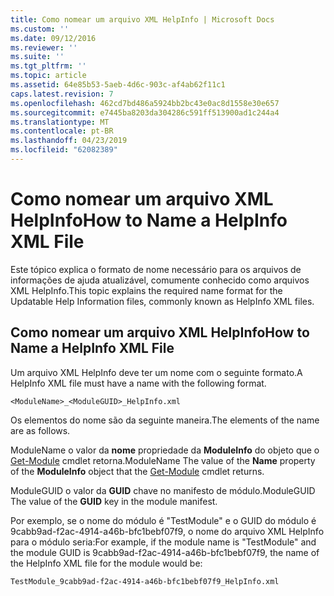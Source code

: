 ```yaml
---
title: Como nomear um arquivo XML HelpInfo | Microsoft Docs
ms.custom: ''
ms.date: 09/12/2016
ms.reviewer: ''
ms.suite: ''
ms.tgt_pltfrm: ''
ms.topic: article
ms.assetid: 64e85b53-5aeb-4d6c-903c-af4ab62f11c1
caps.latest.revision: 7
ms.openlocfilehash: 462cd7bd486a5924bb2bc43e0ac8d1558e30e657
ms.sourcegitcommit: e7445ba8203da304286c591ff513900ad1c244a4
ms.translationtype: MT
ms.contentlocale: pt-BR
ms.lasthandoff: 04/23/2019
ms.locfileid: "62082389"
---
```

# <a name="how-to-name-a-helpinfo-xml-file"></a><span data-ttu-id="4646c-102">Como nomear um arquivo XML HelpInfo</span><span class="sxs-lookup"><span data-stu-id="4646c-102">How to Name a HelpInfo XML File</span></span>

<span data-ttu-id="4646c-103">Este tópico explica o formato de nome necessário para os arquivos de informações de ajuda atualizável, comumente conhecido como arquivos XML HelpInfo.</span><span class="sxs-lookup"><span data-stu-id="4646c-103">This topic explains the required name format for the Updatable Help Information files, commonly known as HelpInfo XML files.</span></span>

## <a name="how-to-name-a-helpinfo-xml-file"></a><span data-ttu-id="4646c-104">Como nomear um arquivo XML HelpInfo</span><span class="sxs-lookup"><span data-stu-id="4646c-104">How to Name a HelpInfo XML File</span></span>

<span data-ttu-id="4646c-105">Um arquivo XML HelpInfo deve ter um nome com o seguinte formato.</span><span class="sxs-lookup"><span data-stu-id="4646c-105">A HelpInfo XML file must have a name with the following format.</span></span>

`<ModuleName>_<ModuleGUID>_HelpInfo.xml`

<span data-ttu-id="4646c-106">Os elementos do nome são da seguinte maneira.</span><span class="sxs-lookup"><span data-stu-id="4646c-106">The elements of the name are as follows.</span></span>

<span data-ttu-id="4646c-107">ModuleName o valor da **nome** propriedade da **ModuleInfo** do objeto que o [Get-Module](/powershell/module/Microsoft.PowerShell.Core/Get-Module) cmdlet retorna.</span><span class="sxs-lookup"><span data-stu-id="4646c-107">ModuleName The value of the **Name** property of the **ModuleInfo** object that the [Get-Module](/powershell/module/Microsoft.PowerShell.Core/Get-Module) cmdlet returns.</span></span>

<span data-ttu-id="4646c-108">ModuleGUID o valor da **GUID** chave no manifesto de módulo.</span><span class="sxs-lookup"><span data-stu-id="4646c-108">ModuleGUID The value of the **GUID** key in the module manifest.</span></span>

<span data-ttu-id="4646c-109">Por exemplo, se o nome do módulo é "TestModule" e o GUID do módulo é 9cabb9ad-f2ac-4914-a46b-bfc1bebf07f9, o nome do arquivo XML HelpInfo para o módulo seria:</span><span class="sxs-lookup"><span data-stu-id="4646c-109">For example, if the module name is "TestModule" and the module GUID is 9cabb9ad-f2ac-4914-a46b-bfc1bebf07f9, the name of the HelpInfo XML file for the module would be:</span></span>

`TestModule_9cabb9ad-f2ac-4914-a46b-bfc1bebf07f9_HelpInfo.xml`